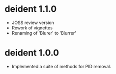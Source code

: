 # deident 1.1.0

* JOSS review version
* Rework of vignettes
* Renaming of 'Blurer' to 'Blurrer'

# deident 1.0.0
  
* Implemented a suite of methods for PID removal.

